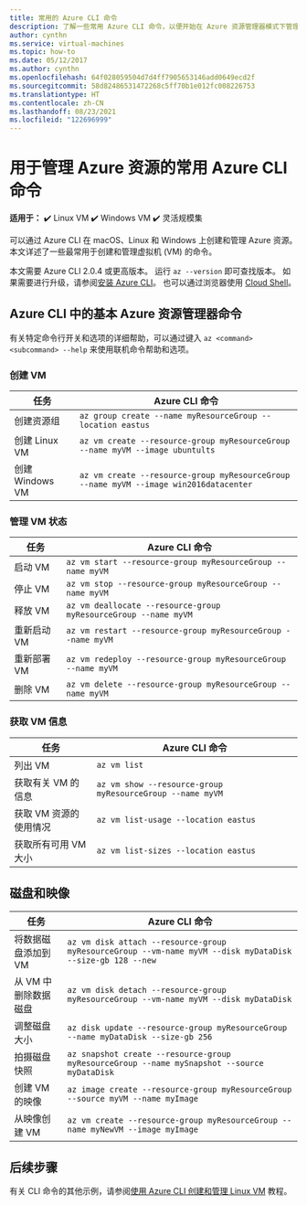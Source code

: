 ```yaml
---
title: 常用的 Azure CLI 命令
description: 了解一些常用 Azure CLI 命令，以便开始在 Azure 资源管理器模式下管理 VM
author: cynthn
ms.service: virtual-machines
ms.topic: how-to
ms.date: 05/12/2017
ms.author: cynthn
ms.openlocfilehash: 64f028059504d7d4ff7905653146add0649ecd2f
ms.sourcegitcommit: 58d82486531472268c5ff70b1e012fc008226753
ms.translationtype: HT
ms.contentlocale: zh-CN
ms.lasthandoff: 08/23/2021
ms.locfileid: "122696999"
---
```

# <a name="common-azure-cli-commands-for-managing-azure-resources"></a>用于管理 Azure 资源的常用 Azure CLI 命令

**适用于：** :heavy_check_mark: Linux VM :heavy_check_mark: Windows VM :heavy_check_mark: 灵活规模集 

可以通过 Azure CLI 在 macOS、Linux 和 Windows 上创建和管理 Azure 资源。 本文详述了一些最常用于创建和管理虚拟机 (VM) 的命令。

本文需要 Azure CLI 2.0.4 或更高版本。 运行 `az --version` 即可查找版本。 如果需要进行升级，请参阅[安装 Azure CLI](/cli/azure/install-azure-cli)。 也可以通过浏览器使用 [Cloud Shell](../../cloud-shell/quickstart.md)。

## <a name="basic-azure-resource-manager-commands-in-azure-cli"></a>Azure CLI 中的基本 Azure 资源管理器命令
有关特定命令行开关和选项的详细帮助，可以通过键入 `az <command> <subcommand> --help` 来使用联机命令帮助和选项。

### <a name="create-vms"></a>创建 VM
| 任务 | Azure CLI 命令 |
| --- | --- |
| 创建资源组 | `az group create --name myResourceGroup --location eastus` |
| 创建 Linux VM | `az vm create --resource-group myResourceGroup --name myVM --image ubuntults` |
| 创建 Windows VM | `az vm create --resource-group myResourceGroup --name myVM --image win2016datacenter` |

### <a name="manage-vm-state"></a>管理 VM 状态
| 任务 | Azure CLI 命令 |
| --- | --- |
| 启动 VM | `az vm start --resource-group myResourceGroup --name myVM` |
| 停止 VM | `az vm stop --resource-group myResourceGroup --name myVM` |
| 释放 VM | `az vm deallocate --resource-group myResourceGroup --name myVM` |
| 重新启动 VM | `az vm restart --resource-group myResourceGroup --name myVM` |
| 重新部署 VM | `az vm redeploy --resource-group myResourceGroup --name myVM` |
| 删除 VM | `az vm delete --resource-group myResourceGroup --name myVM` |

### <a name="get-vm-info"></a>获取 VM 信息
| 任务 | Azure CLI 命令 |
| --- | --- |
| 列出 VM | `az vm list` |
| 获取有关 VM 的信息 | `az vm show --resource-group myResourceGroup --name myVM` |
| 获取 VM 资源的使用情况 | `az vm list-usage --location eastus` |
| 获取所有可用 VM 大小 | `az vm list-sizes --location eastus` |

## <a name="disks-and-images"></a>磁盘和映像
| 任务 | Azure CLI 命令 |
| --- | --- |
| 将数据磁盘添加到 VM | `az vm disk attach --resource-group myResourceGroup --vm-name myVM --disk myDataDisk --size-gb 128 --new` |
| 从 VM 中删除数据磁盘 | `az vm disk detach --resource-group myResourceGroup --vm-name myVM --disk myDataDisk` |
| 调整磁盘大小 | `az disk update --resource-group myResourceGroup --name myDataDisk --size-gb 256` |
| 拍摄磁盘快照 | `az snapshot create --resource-group myResourceGroup --name mySnapshot --source myDataDisk` |
| 创建 VM 的映像 | `az image create --resource-group myResourceGroup --source myVM --name myImage` |
| 从映像创建 VM | `az vm create --resource-group myResourceGroup --name myNewVM --image myImage` |


## <a name="next-steps"></a>后续步骤
有关 CLI 命令的其他示例，请参阅[使用 Azure CLI 创建和管理 Linux VM](tutorial-manage-vm.md) 教程。
